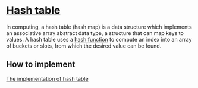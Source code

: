 # [Hash table](https://en.wikipedia.org/wiki/Hash_table)

In computing, a hash table (hash map) is a data structure which implements an associative array abstract data type, a structure that can map keys to values. A hash table uses a [hash function](https://en.wikipedia.org/wiki/Hash_function) to compute an index into an array of buckets or slots, from which the desired value can be found.

## How to implement

[The implementation of hash table](https://algs4.cs.princeton.edu/34hash/)

